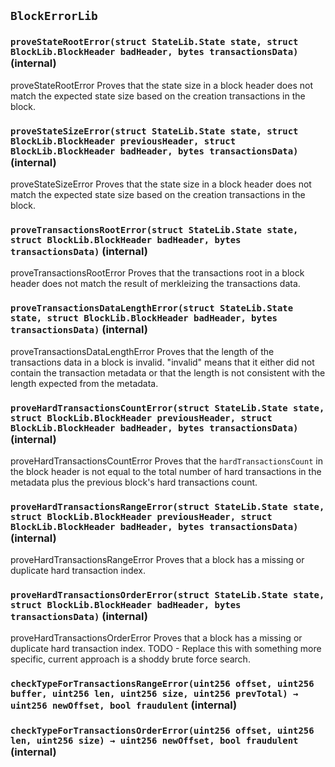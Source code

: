 ## `BlockErrorLib`

### `proveStateRootError(struct StateLib.State state, struct BlockLib.BlockHeader badHeader, bytes transactionsData)` (internal)

proveStateRootError
Proves that the state size in a block header does not match the expected state size based on
the creation transactions in the block.

### `proveStateSizeError(struct StateLib.State state, struct BlockLib.BlockHeader previousHeader, struct BlockLib.BlockHeader badHeader, bytes transactionsData)` (internal)

proveStateSizeError
Proves that the state size in a block header does not match the expected state size based on
the creation transactions in the block.

### `proveTransactionsRootError(struct StateLib.State state, struct BlockLib.BlockHeader badHeader, bytes transactionsData)` (internal)

proveTransactionsRootError
Proves that the transactions root in a block header does not
match the result of merkleizing the transactions data.

### `proveTransactionsDataLengthError(struct StateLib.State state, struct BlockLib.BlockHeader badHeader, bytes transactionsData)` (internal)

proveTransactionsDataLengthError
Proves that the length of the transactions data in a block is invalid.
"invalid" means that it either did not contain the transaction metadata
or that the length is not consistent with the length expected from the
metadata.

### `proveHardTransactionsCountError(struct StateLib.State state, struct BlockLib.BlockHeader previousHeader, struct BlockLib.BlockHeader badHeader, bytes transactionsData)` (internal)

proveHardTransactionsCountError
Proves that the `hardTransactionsCount` in the block header is not equal to
the total number of hard transactions in the metadata plus the previous block's
hard transactions count.

### `proveHardTransactionsRangeError(struct StateLib.State state, struct BlockLib.BlockHeader previousHeader, struct BlockLib.BlockHeader badHeader, bytes transactionsData)` (internal)

proveHardTransactionsRangeError
Proves that a block has a missing or duplicate hard transaction index.

### `proveHardTransactionsOrderError(struct StateLib.State state, struct BlockLib.BlockHeader badHeader, bytes transactionsData)` (internal)

proveHardTransactionsOrderError
Proves that a block has a missing or duplicate hard transaction index.
TODO - Replace this with something more specific, current approach
is a shoddy brute force search.

### `checkTypeForTransactionsRangeError(uint256 offset, uint256 buffer, uint256 len, uint256 size, uint256 prevTotal) → uint256 newOffset, bool fraudulent` (internal)

### `checkTypeForTransactionsOrderError(uint256 offset, uint256 len, uint256 size) → uint256 newOffset, bool fraudulent` (internal)

